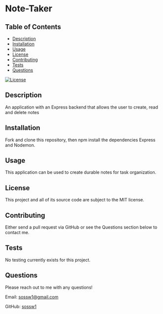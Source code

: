 # Note-Taker

## Table of Contents
  * [Description](#description)
  * [Installation](#installation)
  * [Usage](#usage)
  * [License](#license)
  * [Contributing](#contributing)
  * [Tests](#tests)
  * [Questions](#questions)

[![License](https://img.shields.io/badge/License-MIT-yellow.svg)](https://opensource.org/licenses/MIT)

## Description
An application with an Express backend that allows the user to create, read and delete notes

## Installation
Fork and clone this repository, then npm install the dependencies Express and Nodemon.

## Usage
This application can be used to create durable notes for task organization.

## License
This project and all of its source code are subject to the MIT license.

## Contributing
Either send a pull request via GitHub or see the Questions section below to contact me.

## Tests
No testing currently exists for this project.

## Questions
Please reach out to me with any questions!

Email: sossw1@gmail.com

GitHub: [sossw1](http://github.com/sossw1)
